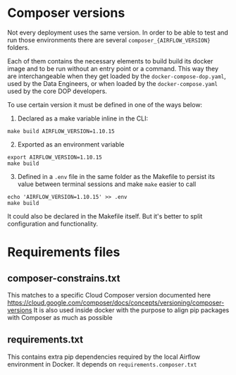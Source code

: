 # Composer versions

Not every deployment uses the same version. In order to be able to test and run
those environments there are several `composer_{AIRFLOW_VERSION}` folders.

Each of them contains the necessary elements to build build its docker image and
to be run without an entry point or a command. This way they are interchangeable
when they get loaded by the `docker-compose-dop.yaml`, used by the Data 
Engineers, or when loaded by the `docker-compose.yaml` used by the core DOP
developers.

To use certain version it must be defined in one of the ways below:

1. Declared as a make variable inline in the CLI:
```
make build AIRFLOW_VERSION=1.10.15
```
2. Exported as an environment variable
```
export AIRFLOW_VERSION=1.10.15
make build
```
3. Defined in a `.env` file in the same folder as the Makefile to persist its
    value between terminal sessions and make `make` easier to call
```
echo 'AIRFLOW_VERSION=1.10.15' >> .env
make build
```

It could also be declared in the Makefile itself. But it's better to split
configuration and functionality.

# Requirements files
## composer-constrains.txt

This matches to a specific Cloud Composer version documented here https://cloud.google.com/composer/docs/concepts/versioning/composer-versions
It is also used inside docker with the purpose to align pip packages with Composer as much as possible

## requirements.txt
This contains extra pip dependencies required by the local Airflow environment in Docker. It depends on `requirements.composer.txt`
